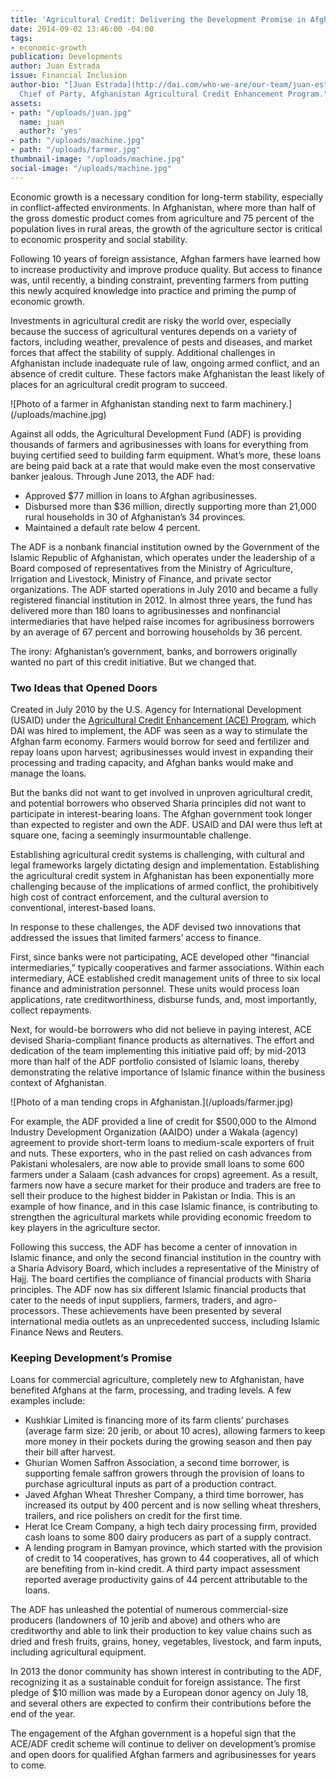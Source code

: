 ```yaml
---
title: 'Agricultural Credit: Delivering the Development Promise in Afghanistan'
date: 2014-09-02 13:46:00 -04:00
tags:
- economic-growth
publication: Developments
author: Juan Estrada
issue: Financial Inclusion
author-bio: "[Juan Estrada](http://dai.com/who-we-are/our-team/juan-estrada) is the
  Chief of Party, Afghanistan Agricultural Credit Enhancement Program."
assets:
- path: "/uploads/juan.jpg"
  name: juan
  author?: 'yes'
- path: "/uploads/machine.jpg"
- path: "/uploads/farmer.jpg"
thumbnail-image: "/uploads/machine.jpg"
social-image: "/uploads/machine.jpg"
---
```


<p>Economic growth is a necessary condition for long-term stability, especially in conflict-affected environments. In Afghanistan, where more than half of the gross domestic product comes from agriculture and 75 percent of the population lives in rural areas, the growth of the agriculture  sector is critical to economic prosperity and social stability.</p>



<p>Following 10 years of foreign assistance, Afghan farmers have learned how to increase productivity and improve produce quality. But access to finance was, until recently, a binding constraint, preventing farmers from putting this newly acquired knowledge into practice and priming the pump of economic growth.</p>
  <p>Investments in agricultural credit are risky the world over, especially because the success of agricultural ventures depends on a variety of factors, including weather, prevalence of pests and diseases, and market forces that affect the stability of supply. Additional challenges in Afghanistan include inadequate rule of law, ongoing armed conflict, and an absence of credit culture. These factors make Afghanistan the least likely of places for an agricultural credit program to succeed.</p>
  ![Photo of a farmer in Afghanistan standing next to farm machinery.](/uploads/machine.jpg) 
  <p>Against all odds, the Agricultural Development Fund (ADF) is providing thousands of farmers and agribusinesses with loans for everything from buying certified seed to building farm equipment. What’s more, these loans are being paid back at a rate that would make even the most conservative banker jealous. Through June 2013, the ADF had:</p>
  <ul>
    <li>Approved $77 million in loans to Afghan agribusinesses.</li>
    <li>Disbursed more than $36 million, directly supporting more than 21,000 rural households in 30 of Afghanistan’s 34 provinces.</li>
    <li>Maintained a default rate below 4 percent.</li>
  </ul>
  <p>The ADF is a nonbank financial institution owned by the Government of the Islamic Republic of Afghanistan, which operates under the leadership of a Board composed of representatives from the Ministry of Agriculture, Irrigation and Livestock, Ministry of Finance, and private sector organizations.  The ADF started operations in July 2010 and became a fully registered financial institution in 2012. In almost three years, the fund has delivered more than 180 loans to agribusinesses and nonfinancial intermediaries that have helped raise incomes for agribusiness borrowers by an average of 67 percent and borrowing households by 36 percent.</p>
  <p>The irony: Afghanistan’s government, banks, and borrowers originally wanted no part of this credit initiative. But we changed that.</p>
  <h3>Two Ideas that Opened Doors</h3>
  <p>Created in July 2010 by the U.S. Agency for International Development (USAID) under the <a href="http://dai.com/our-work/projects/afghanistan—agricultural-credit-enhancement-program-ace">Agricultural Credit Enhancement (ACE) Program</a>, which DAI was hired to implement, the ADF was seen as a way to stimulate the Afghan farm economy. Farmers would borrow for seed and fertilizer and repay loans upon harvest; agribusinesses would invest in expanding their processing and trading capacity, and Afghan banks would make and manage the loans.</p>
  <p>But the banks did not want to get involved in unproven agricultural credit, and potential borrowers who observed Sharia principles did not want to participate in interest-bearing loans. The Afghan government took longer than expected to register and own the ADF. USAID and DAI were thus left at square one, facing a seemingly insurmountable challenge.</p>
  <p>Establishing agricultural credit systems is challenging, with cultural and legal frameworks largely dictating design and implementation. Establishing the agricultural credit system in Afghanistan has been exponentially more challenging because of the implications of armed conflict, the prohibitively high cost of contract enforcement, and the cultural aversion to conventional, interest-based loans.</p>
  <p>In response to these challenges, the ADF devised two innovations that addressed the issues that limited farmers’ access to finance.</p>
  <p>First, since banks were not participating, ACE developed other “financial intermediaries,” typically cooperatives and farmer associations. Within each intermediary, ACE established credit management units of three to six local finance and administration personnel. These units would process loan applications, rate creditworthiness, disburse funds, and, most importantly, collect repayments.</p>
  <p>Next, for would-be borrowers who did not believe in paying interest, ACE devised Sharia-compliant finance products as alternatives. The effort and dedication of the team implementing this initiative paid off; by mid-2013 more than half of the ADF portfolio consisted of Islamic loans, thereby demonstrating the relative importance of Islamic finance within the business context of Afghanistan.</p>
  ![Photo of a man tending crops in Afghanistan.](/uploads/farmer.jpg) 
  <p>For example, the ADF provided a line of credit for $500,000 to the Almond Industry Development Organization (AAIDO) under a Wakala (agency) agreement to provide short-term loans to medium-scale exporters of fruit and nuts. These exporters, who in the past relied on cash advances from Pakistani wholesalers, are now able to provide small loans to some 600 farmers under a Salaam (cash advances for crops) agreement.  As a result, farmers now have a secure market for their produce and traders are free to sell their produce to the highest bidder in Pakistan or India. This is an example of how finance, and in this case Islamic finance, is contributing to strengthen the agricultural markets while providing economic freedom to key players in the agriculture sector.</p>
  <p>Following this success, the ADF has become a center of innovation in Islamic finance, and only the second financial institution in the country with a Sharia Advisory Board, which includes a representative of the Ministry of Hajj. The board certifies the compliance of financial products with Sharia principles. The ADF now has six different Islamic financial products that cater to the needs of input suppliers, farmers, traders, and agro-processors.  These achievements have been presented by several international media outlets as an unprecedented success, including Islamic Finance News and Reuters.</p>
  <h3>Keeping Development’s Promise</h3>
  <p>Loans for commercial agriculture, completely new to Afghanistan, have benefited Afghans at the farm, processing, and trading levels. A few examples include:</p>
  <ul>
  <li>Kushkiar Limited is financing more of its farm clients’ purchases (average farm size: 20 jerib, or about 10 acres), allowing farmers to keep more money in their pockets during the growing season and then pay their bill after harvest.</li>
  <li>Ghurian Women Saffron Association, a second time borrower, is supporting female saffron growers through the provision of loans to purchase agricultural inputs as part of a production contract.</li>
  <li>Javed Afghan Wheat Thresher Company, a third time borrower, has increased its output by 400 percent and is now selling wheat threshers, trailers, and rice polishers on credit for the first time.</li>
  <li>Herat Ice Cream Company, a high tech dairy processing firm, provided cash loans to some 800 dairy producers as part of a supply contract.</li>
  <li>A lending program in Bamyan province, which started with the provision of credit to 14 cooperatives, has grown to 44 cooperatives, all of which are benefiting from in-kind credit. A third party impact assessment reported  average productivity gains of 44 percent attributable to the loans.</li>
  </ul>
  <p>The ADF has unleashed the potential of numerous commercial-size producers (landowners of 10 jerib and above) and others who are creditworthy and able to link their production to key value chains such as dried and fresh fruits, grains, honey, vegetables, livestock,  and farm inputs, including agricultural equipment.</p>
  <p>In 2013 the donor community has shown interest in contributing to the ADF, recognizing it as a sustainable conduit for foreign assistance. The first pledge of $10 million was made by a European donor agency on July 18, and several others are expected to confirm their contributions before the end of the year. </p>
  <p>The engagement of the Afghan government is a hopeful sign that the ACE/ADF credit scheme will continue to deliver on development’s promise and open doors for qualified Afghan farmers and agribusinesses for years to come.</p>
